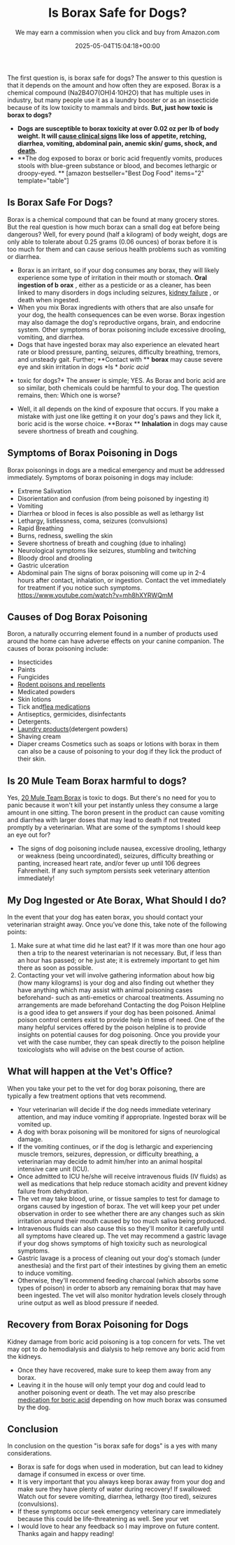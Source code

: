 ﻿---
author: We may earn a commission when you click and buy from Amazon.com
layout: post
title: Is Borax Safe for Dogs?
date: '2025-05-04T15:04:18+00:00'
categories:
- Fleas
- Guide
tags: []
slug: /is-borax-safe-for-dogs/
lastmod: 2025-05-07T12:21:28+03:00
---

The first question is, is borax safe for dogs? The answer to this question is that it depends on the amount and how often they are exposed.
Borax is a chemical compound (Na2B4O7(OH)4·10H2O) that has multiple uses in industry, but many people use it as a laundry booster or as an insecticide because of its low toxicity to mammals and birds.
**But, just how toxic is borax to dogs?**
- **Dogs are susceptible to borax toxicity at over 0.02 oz per lb of body weight. It will **[**cause clinical signs**](https://onlinelibrary.wiley.com/doi/book/10.1002/9780470699010)** like loss of appetite, retching, diarrhea, vomiting, abdominal pain, anemic skin/ gums, shock, and **[**death**](https://jamanetwork.com/journals/jama/article-abstract/274229)**.**
- **The dog exposed to borax or boric acid frequently vomits, produces stools with blue-green substance or blood, and becomes lethargic or droopy-eyed. **
[amazon bestseller="Best Dog Food" items="2" template="table"]
## **Is Borax Safe For Dogs?**
Borax is a chemical compound that can be found at many grocery stores. But the real question is how much borax can a small dog eat before being dangerous?
Well, for every pound (half a kilogram) of body weight, dogs are only able to tolerate about 0.25 grams (0.06 ounces) of borax before it is too much for them and can cause serious health problems such as vomiting or diarrhea.
- Borax is an irritant, so if your dog consumes any borax, they will likely experience some type of irritation in their mouth or stomach.
**Oral ingestion of b**
**orax**
, either as a pesticide or as a cleaner, has been linked to many disorders in dogs including seizures,
[kidney failure](https://pets.webmd.com/dogs/kidney-problems-in-dogs)
, or death when ingested.
- When you mix Borax ingredients with others that are also unsafe for your dog, the health consequences can be even worse.
Borax ingestion may also damage the dog's reproductive organs, brain, and endocrine system. Other symptoms of borax poisoning include excessive drooling, vomiting, and diarrhea.
- Dogs that have ingested borax may also experience an elevated heart rate or blood pressure, panting, seizures, difficulty breathing, tremors, and unsteady gait.
Further;
**Contact with **
**borax**
may cause severe eye and skin irritation in dogs
*Is *
*boric acid*
* toxic for dogs?*
The answer is simple; YES. As Borax and boric acid are so similar, both chemicals could be harmful to your dog. The question remains, then: Which one is worse?
- Well, it all depends on the kind of exposure that occurs. If you make a mistake with just one like getting it on your dog's paws and they lick it, boric acid is the worse choice.
**Borax **
**Inhalation**
in dogs may cause severe shortness of breath and coughing.
## Symptoms of Borax Poisoning in Dogs
Borax poisonings in dogs are a medical emergency and must be addressed immediately. Symptoms of borax poisoning in dogs may include:
- Extreme Salivation
- Disorientation and confusion (from being poisoned by ingesting it)
- Vomiting
- Diarrhea or blood in feces is also possible as well as lethargy list
- Lethargy, listlessness, coma, seizures (convulsions)
- Rapid Breathing
- Burns, redness, swelling the skin
- Severe shortness of breath and coughing (due to inhaling)
- Neurological symptoms like seizures, stumbling and twitching
- Bloody drool and drooling
- Gastric ulceration
- Abdominal pain
The signs of borax poisoning will come up in 2-4 hours after contact, inhalation, or ingestion. Contact the vet immediately for treatment if you notice such symptoms.
https://www.youtube.com/watch?v=mh8hXYRWQmM
## Causes of Dog Borax Poisoning
Boron, a naturally occurring element found in a number of products used around the home can have adverse effects on your canine companion.
The causes of borax poisoning include:
- Insecticides
- Paints
- Fungicides
- [Rodent poisons and repellents](https://pestpolicy.com/best-squirrel-repellent/)
- Medicated powders
- Skin lotions
- Tick and[flea medications](https://pestpolicy.com/is-borax-safe-for-cats/)
- Antiseptics, germicides, disinfectants
- Detergents.
- [Laundry products](https://pestpolicy.com/best-drain-cleaner//)(detergent powders)
- Shaving cream
- Diaper creams
Cosmetics such as soaps or lotions with borax in them can also be a cause of poisoning to your dog if they lick the product of their skin.
## Is 20 Mule Team Borax harmful to dogs?
Yes,
[20 Mule Team Borax](https://pestpolicy.com/20-mule-team-borax-pest-control/)
is toxic to dogs. But there's no need for you to panic because it won't kill your pet instantly unless they consume a large amount in one sitting.
The boron present in the product can cause vomiting and diarrhea with larger doses that may lead to death if not treated promptly by a veterinarian.
What are some of the symptoms I should keep an eye out for?
- The signs of dog poisoning include nausea, excessive drooling, lethargy or weakness (being uncoordinated), seizures, difficulty breathing or panting, increased heart rate, and/or fever up until 106 degrees Fahrenheit.
If any such symptom persists seek veterinary attention immediately!
## My Dog Ingested or Ate Borax, What Should I do?
In the event that your dog has eaten borax, you should contact your veterinarian straight away. Once you’ve done this, take note of the following points:
1. Make sure at what time did he last eat? If it was more than one hour ago then a trip to the nearest veterinarian is not necessary. But, if less than an hour has passed; or he just ate; it is extremely important to get him there as soon as possible.
2. Contacting your vet will involve gathering information about how big (how many kilograms) is your dog and also finding out whether they have anything which may assist with animal poisoning cases beforehand- such as anti-emetics or charcoal treatments. Assuming no arrangements are made beforehand
Contacting the dog Poison Helpline is a good idea to get answers if your dog has been poisoned. Animal poison control centers exist to provide help in times of need.
One of the many helpful services offered by the poison helpline is to provide insights on potential causes for dog poisoning.
Once you provide your vet with the case number, they can speak directly to the poison helpline toxicologists who will advise on the best course of action.
## What will happen at the Vet's Office?
When you take your pet to the vet for dog borax poisoning, there are typically a few treatment options that vets recommend.
- Your veterinarian will decide if the dog needs immediate veterinary attention, and may induce vomiting if appropriate. Ingested borax will be vomited up.
- A dog with borax poisoning will be monitored for signs of neurological damage.
- If the vomiting continues, or if the dog is lethargic and experiencing muscle tremors, seizures, depression, or difficulty breathing, a veterinarian may decide to admit him/her into an animal hospital intensive care unit (ICU).
- Once admitted to ICU he/she will receive intravenous fluids (IV fluids) as well as medications that help reduce stomach acidity and prevent kidney failure from dehydration.
- The vet may take blood, urine, or tissue samples to test for damage to organs caused by ingestion of borax.
The vet will keep your pet under observation in order to see whether there are any changes such as skin irritation around their mouth caused by too much saliva being produced.
- Intravenous fluids can also cause this so they'll monitor it carefully until all symptoms have cleared up.
The vet may recommend a gastric lavage if your dog shows symptoms of high toxicity such as neurological symptoms.
- Gastric lavage is a process of cleaning out your dog's stomach (under anesthesia) and the first part of their intestines by giving them an emetic to induce vomiting.
- Otherwise, they'll recommend feeding charcoal (which absorbs some types of poison) in order to absorb any remaining borax that may have been ingested.
The vet will also monitor hydration levels closely through urine output as well as blood pressure if needed.
## Recovery from Borax Poisoning for Dogs
Kidney damage from boric acid poisoning is a top concern for vets. The vet may opt to do hemodialysis and dialysis to help remove any boric acid from the kidneys.
- Once they have recovered, make sure to keep them away from any borax.
- Leaving it in the house will only tempt your dog and could lead to another poisoning event or death.
The vet may also prescribe
[medication for boric acid](http://npic.orst.edu/factsheets/archive/borictech.html)
depending on how much borax was consumed by the dog.
## Conclusion
In conclusion on the question "is borax safe for dogs" is a yes with many considerations.
- Borax is safe for dogs when used in moderation, but can lead to kidney damage if consumed in excess or over time.
- It is very important that you always keep borax away from your dog and make sure they have plenty of water during recovery!
If swallowed: Watch out for severe vomiting, diarrhea, lethargy (too tired), seizures (convulsions).
- If these symptoms occur seek emergency veterinary care immediately because this could be life-threatening as well. See your vet
- I would love to hear any feedback so I may improve on future content.
Thanks again and happy reading!